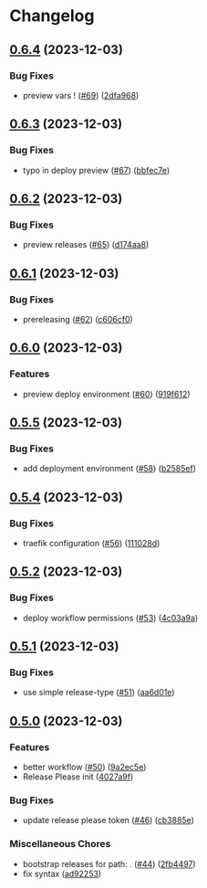 # Changelog

## [0.6.4](https://github.com/constructions-incongrues/yazoo/compare/v0.6.3...v0.6.4) (2023-12-03)


### Bug Fixes

* preview vars ! ([#69](https://github.com/constructions-incongrues/yazoo/issues/69)) ([2dfa968](https://github.com/constructions-incongrues/yazoo/commit/2dfa968348644f50638539a3c35c3ad2713278a5))

## [0.6.3](https://github.com/constructions-incongrues/yazoo/compare/v0.6.2...v0.6.3) (2023-12-03)


### Bug Fixes

* typo in deploy preview ([#67](https://github.com/constructions-incongrues/yazoo/issues/67)) ([bbfec7e](https://github.com/constructions-incongrues/yazoo/commit/bbfec7e7562fff873ce7abf87388a64513a2b8d7))

## [0.6.2](https://github.com/constructions-incongrues/yazoo/compare/v0.6.1...v0.6.2) (2023-12-03)


### Bug Fixes

* preview releases ([#65](https://github.com/constructions-incongrues/yazoo/issues/65)) ([d174aa8](https://github.com/constructions-incongrues/yazoo/commit/d174aa8ce7ff87975e84a8493a463dcda5ee325a))

## [0.6.1](https://github.com/constructions-incongrues/yazoo/compare/v0.6.0...v0.6.1) (2023-12-03)


### Bug Fixes

* prereleasing ([#62](https://github.com/constructions-incongrues/yazoo/issues/62)) ([c606cf0](https://github.com/constructions-incongrues/yazoo/commit/c606cf0f8f6004808efa211ee74ad99f29b0dc9d))

## [0.6.0](https://github.com/constructions-incongrues/yazoo/compare/v0.5.5...v0.6.0) (2023-12-03)


### Features

* preview deploy environment ([#60](https://github.com/constructions-incongrues/yazoo/issues/60)) ([919f612](https://github.com/constructions-incongrues/yazoo/commit/919f612433b91a15132f3818fc26485328332546))

## [0.5.5](https://github.com/constructions-incongrues/yazoo/compare/v0.5.4...v0.5.5) (2023-12-03)


### Bug Fixes

* add deployment environment ([#58](https://github.com/constructions-incongrues/yazoo/issues/58)) ([b2585ef](https://github.com/constructions-incongrues/yazoo/commit/b2585efd4ce20e260901c47005f323d15df502cb))

## [0.5.4](https://github.com/constructions-incongrues/yazoo/compare/v0.5.3...v0.5.4) (2023-12-03)


### Bug Fixes

* traefik configuration ([#56](https://github.com/constructions-incongrues/yazoo/issues/56)) ([111028d](https://github.com/constructions-incongrues/yazoo/commit/111028ded66f3d99d6a349ccc51d7bd4971826ea))

## [0.5.2](https://github.com/constructions-incongrues/yazoo/compare/v0.5.1...v0.5.2) (2023-12-03)


### Bug Fixes

* deploy workflow permissions ([#53](https://github.com/constructions-incongrues/yazoo/issues/53)) ([4c03a9a](https://github.com/constructions-incongrues/yazoo/commit/4c03a9a545073459919060826d02e7026ac75292))

## [0.5.1](https://github.com/constructions-incongrues/yazoo/compare/v0.5.0...v0.5.1) (2023-12-03)


### Bug Fixes

* use simple release-type ([#51](https://github.com/constructions-incongrues/yazoo/issues/51)) ([aa6d01e](https://github.com/constructions-incongrues/yazoo/commit/aa6d01ef33db36fd42b4a82208cae05d1a65d6cd))

## [0.5.0](https://github.com/constructions-incongrues/yazoo/compare/v0.4.0...v0.5.0) (2023-12-03)


### Features

* better workflow ([#50](https://github.com/constructions-incongrues/yazoo/issues/50)) ([9a2ec5e](https://github.com/constructions-incongrues/yazoo/commit/9a2ec5e66682168c0e7fe1278eaae367b73cffd5))
* Release Please init ([4027a9f](https://github.com/constructions-incongrues/yazoo/commit/4027a9ff8a0cc7ccdd8aa8545ca0c5cdef865deb))


### Bug Fixes

* update release please token ([#46](https://github.com/constructions-incongrues/yazoo/issues/46)) ([cb3885e](https://github.com/constructions-incongrues/yazoo/commit/cb3885e52dbbd14fc58776f91a9e9020f5c6937e))


### Miscellaneous Chores

* bootstrap releases for path: . ([#44](https://github.com/constructions-incongrues/yazoo/issues/44)) ([2fb4497](https://github.com/constructions-incongrues/yazoo/commit/2fb449760914622a3f1673afc4d3e0dd94b85594))
* fix syntax ([ad92253](https://github.com/constructions-incongrues/yazoo/commit/ad9225377da5fbedb1cef0b268354c435b03bf9e))
